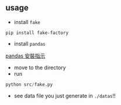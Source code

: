 ## usage
*	install `fake`

``` 
pip install fake-factory
```

*	install `pandas`

[pandas 安裝指示](http://pandas.pydata.org/pandas-docs/stable/install.html)

*	move to the directory
*	run 

``` python
python src/fake.py
```

*	see data file you just generate in `./datas`!!
